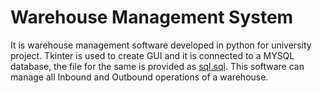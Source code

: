 # Warehouse Management System

It is warehouse management software developed in python for university project. Tkinter is used to create GUI and it is connected to a MYSQL database, the file for the same is provided as [sql.sql](sql.sql). This software can manage all Inbound and Outbound operations of a warehouse.
